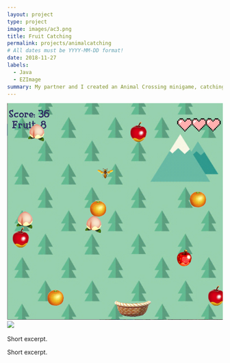```yaml
---
layout: project
type: project
image: images/ac3.png
title: Fruit Catching
permalink: projects/animalcatching
# All dates must be YYYY-MM-DD format!
date: 2018-11-27
labels:
  - Java
  - EZImage
summary: My partner and I created an Animal Crossing minigame, catching fruits and avoiding a bee.
---
```


<div class="ui small rounded images">
  <img class="ui image" src="../images/ac2.png">
  <img class="ui image" src="../images/ac1.jpg">
</div>

Short excerpt.

Short excerpt.
